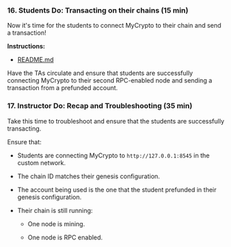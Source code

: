 ### 16. Students Do: Transacting on their chains (15 min)

Now it's time for the students to connect MyCrypto to their chain and send a transaction!

**Instructions:**

* [README.md](Activities/16-Stu_Transact/README.md)

Have the TAs circulate and ensure that students are successfully connecting MyCrypto to their
second RPC-enabled node and sending a transaction from a prefunded account.

### 17. Instructor Do: Recap and Troubleshooting (35 min)

Take this time to troubleshoot and ensure that the students are successfully transacting.

Ensure that:

* Students are connecting MyCrypto to `http://127.0.0.1:8545` in the custom network.

* The chain ID matches their genesis configuration.

* The account being used is the one that the student prefunded in their genesis configuration.

* Their chain is still running:

  * One node is mining.

  * One node is RPC enabled.
